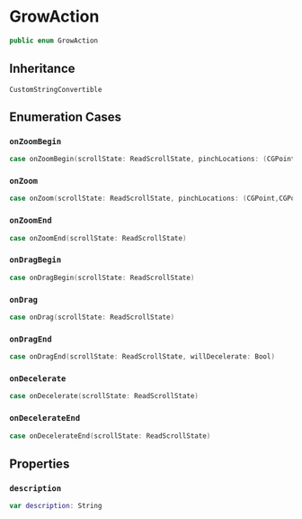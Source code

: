 # GrowAction

``` swift
public enum GrowAction
```

## Inheritance

`CustomStringConvertible`

## Enumeration Cases

### `onZoomBegin`

``` swift
case onZoomBegin(scrollState:​ ReadScrollState, pinchLocations:​ (CGPoint,CGPoint))
```

### `onZoom`

``` swift
case onZoom(scrollState:​ ReadScrollState, pinchLocations:​ (CGPoint,CGPoint))
```

### `onZoomEnd`

``` swift
case onZoomEnd(scrollState:​ ReadScrollState)
```

### `onDragBegin`

``` swift
case onDragBegin(scrollState:​ ReadScrollState)
```

### `onDrag`

``` swift
case onDrag(scrollState:​ ReadScrollState)
```

### `onDragEnd`

``` swift
case onDragEnd(scrollState:​ ReadScrollState, willDecelerate:​ Bool)
```

### `onDecelerate`

``` swift
case onDecelerate(scrollState:​ ReadScrollState)
```

### `onDecelerateEnd`

``` swift
case onDecelerateEnd(scrollState:​ ReadScrollState)
```

## Properties

### `description`

``` swift
var description:​ String
```
